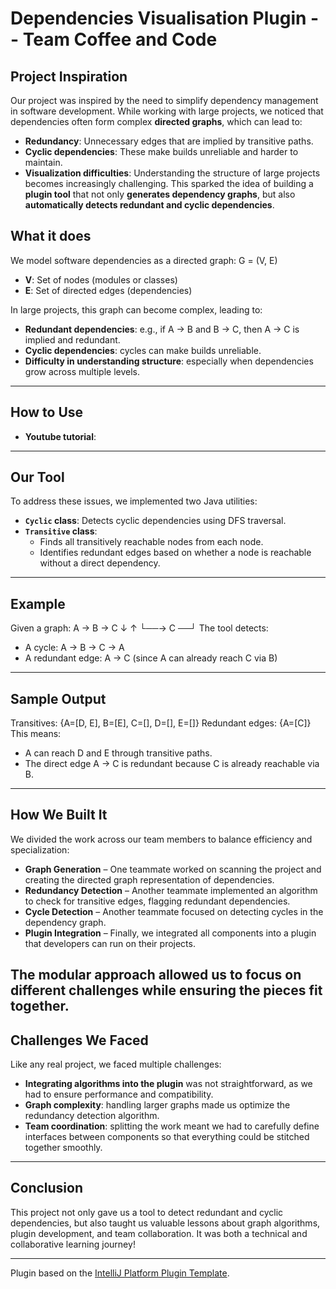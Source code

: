 # Dependencies Visualisation Plugin -- Team Coffee and Code

## Project Inspiration
Our project was inspired by the need to simplify dependency management in software development. While working with large projects, we noticed that dependencies often form complex **directed graphs**, which can lead to:
- **Redundancy**: Unnecessary edges that are implied by transitive paths.
- **Cyclic dependencies**: These make builds unreliable and harder to maintain.
- **Visualization difficulties**: Understanding the structure of large projects becomes increasingly challenging.
This sparked the idea of building a **plugin tool** that not only **generates dependency graphs**, but also **automatically detects redundant and cyclic dependencies**.

## What it does
We model software dependencies as a directed graph:
G = (V, E)
- **V**: Set of nodes (modules or classes)  
- **E**: Set of directed edges (dependencies)  

In large projects, this graph can become complex, leading to:
- **Redundant dependencies**: e.g., if A → B and B → C, then A → C is implied and redundant.  
- **Cyclic dependencies**: cycles can make builds unreliable.  
- **Difficulty in understanding structure**: especially when dependencies grow across multiple levels.
---
## How to Use
- **Youtube tutorial**:
---
## Our Tool
To address these issues, we implemented two Java utilities:
- **`Cyclic` class**: Detects cyclic dependencies using DFS traversal.  
- **`Transitive` class**:  
  - Finds all transitively reachable nodes from each node.  
  - Identifies redundant edges based on whether a node is reachable without a direct dependency.
---
## Example
Given a graph:
A → B → C
↓ ↑
└──→ C ──┘
The tool detects:
- A cycle: A → B → C → A  
- A redundant edge: A → C (since A can already reach C via B)
---
## Sample Output
Transitives: {A=[D, E], B=[E], C=[], D=[], E=[]}
Redundant edges: {A=[C]}
This means:
- A can reach D and E through transitive paths.  
- The direct edge A → C is redundant because C is already reachable via B.
---
## How We Built It
We divided the work across our team members to balance efficiency and specialization:
- **Graph Generation** – One teammate worked on scanning the project and creating the directed graph representation of dependencies.
- **Redundancy Detection** – Another teammate implemented an algorithm to check for transitive edges, flagging redundant dependencies.
- **Cycle Detection** – Another teammate focused on detecting cycles in the dependency graph.
- **Plugin Integration** – Finally, we integrated all components into a plugin that developers can run on their projects.

The modular approach allowed us to focus on different challenges while ensuring the pieces fit together.
---
## Challenges We Faced

Like any real project, we faced multiple challenges:
- **Integrating algorithms into the plugin** was not straightforward, as we had to ensure performance and compatibility.
- **Graph complexity**: handling larger graphs made us optimize the redundancy detection algorithm.
- **Team coordination**: splitting the work meant we had to carefully define interfaces between components so that everything could be stitched together smoothly.
---
## Conclusion
This project not only gave us a tool to detect redundant and cyclic dependencies, but also taught us valuable lessons about graph algorithms, plugin development, and team collaboration. It was both a technical and collaborative learning journey!


---
Plugin based on the [IntelliJ Platform Plugin Template][template].

[template]: https://github.com/JetBrains/intellij-platform-plugin-template
[docs:plugin-description]: https://plugins.jetbrains.com/docs/intellij/plugin-user-experience.html#plugin-description-and-presentation
